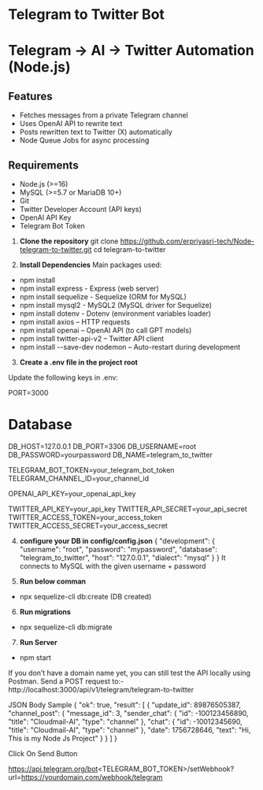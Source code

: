 # Telegram to Twitter Bot 
# Telegram → AI → Twitter Automation (Node.js)

## Features
- Fetches messages from a private Telegram channel
- Uses OpenAI API to rewrite text
- Posts rewritten text to Twitter (X) automatically
- Node Queue Jobs for async processing

## Requirements
- Node.js (>=16)
- MySQL (>=5.7 or MariaDB 10+)
- Git
- Twitter Developer Account (API keys)
- OpenAI API Key
- Telegram Bot Token

1. **Clone the repository**
   git clone https://github.com/erpriyasri-tech/Node-telegram-to-twitter.git
   cd telegram-to-twitter

2.  **Install Dependencies**
Main packages used:

- npm install 
- npm install express  - Express (web server)
- npm install sequelize  - Sequelize (ORM for MySQL)
- npm install mysql2   -  MySQL2 (MySQL driver for Sequelize)
- npm install dotenv   -  Dotenv (environment variables loader)
- npm install axios – HTTP requests
- npm install openai – OpenAI API (to call GPT models)
- npm install twitter-api-v2 – Twitter API client
- npm install --save-dev nodemon    – Auto-restart during development

3.  **Create a .env file in the project root**

Update the following keys in .env:

PORT=3000

# Database
DB_HOST=127.0.0.1
DB_PORT=3306
DB_USERNAME=root
DB_PASSWORD=yourpassword
DB_NAME=telegram_to_twitter

TELEGRAM_BOT_TOKEN=your_telegram_bot_token
TELEGRAM_CHANNEL_ID=your_channel_id

OPENAI_API_KEY=your_openai_api_key
   
TWITTER_API_KEY=your_api_key
TWITTER_API_SECRET=your_api_secret
TWITTER_ACCESS_TOKEN=your_access_token
TWITTER_ACCESS_SECRET=your_access_secret

4. **configure your DB in config/config.json**
{
  "development": {
    "username": "root",
    "password": "mypassword",
    "database": "telegram_to_twitter",
    "host": "127.0.0.1",
    "dialect": "mysql"
  }
}
It connects to MySQL with the given username + password

5. **Run below comman**
-  npx sequelize-cli db:create     (DB created)

6. **Run migrations**
-  npx sequelize-cli db:migrate

7. **Run Server**
-  npm start

If you don’t have a domain name yet, you can still test the API locally using Postman.
Send a POST request to:-
http://localhost:3000/api/v1/telegram/telegram-to-twitter

JSON Body Sample
{
  "ok": true,
  "result": [
    {
      "update_id": 89876505387,
      "channel_post": {
        "message_id": 3,
        "sender_chat": { 
          "id": -100123456890, 
          "title": "Cloudmail-AI", 
          "type": "channel" 
        },
        "chat": { 
          "id": -10012345690, 
          "title": "Cloudmail-AI", 
          "type": "channel" 
        },
        "date": 1756728646,
        "text": "Hi, This is my Node Js Project"
      }
    }
  ]
}

Click On Send Button 

https://api.telegram.org/bot<TELEGRAM_BOT_TOKEN>/setWebhook?url=https://yourdomain.com/webhook/telegram



